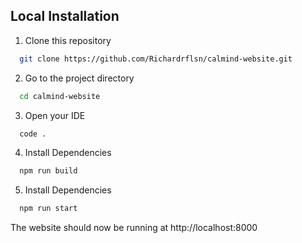 ## Local Installation

1. Clone this repository

```bash
  git clone https://github.com/Richardrflsn/calmind-website.git
```

2.  Go to the project directory

```bash
  cd calmind-website
```
3. Open your IDE

```bash
  code .
```

4. Install Dependencies

```bash
  npm run build
```

5. Install Dependencies

```bash
  npm run start
```
The website should now be running at http://localhost:8000
